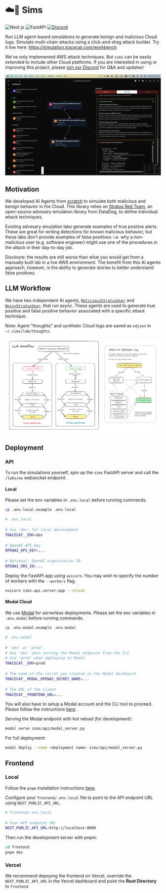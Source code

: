 # ☁️🤖 Sims

![Next.js](https://img.shields.io/badge/next.js-%23000000.svg?style=for-the-badge&logo=next.js&logoColor=white)
![FastAPI](https://img.shields.io/badge/FastAPI-005571?style=for-the-badge&logo=fastapi)
[![Discord](https://img.shields.io/discord/1212548097624903681.svg?style=for-the-badge&logo=discord&logoColor=white)](https://discord.gg/WbEXhn6Sfx)

Run LLM agent-based simulations to generate benign and malicious Cloud logs.
Simulate multi-chain attacks using a click-and-drag attack builder.
Try it live here: https://simulation.tracecat.com/workbench

We've only implemented AWS attack techniques. But `sims` can be easily extended to include other Cloud platforms.
If you are interested in using or improving this project, please [join our Discord](https://discord.gg/WbEXhn6Sfx) for Q&A and updates!

![Screenshot](media/screenshot.png)

## Motivation

We developed AI Agents from [scratch](sims/agents.py) to simulate both malicious and benign behavior in the Cloud.
This library relies on [Stratus Red Team](https://github.com/DataDog/stratus-red-team), an open-source advesary emulation library from DataDog, to define individual attack techniques.

Existing advesary emulation labs generate examples of true positive alerts. These are great for writing detections for known malicious behavior, but these labs don't provide examples of false positives: i.e. why a non-malicious user (e.g. software engineer) might use one of the procedures in the attack in their day-to-day job.


Discloure: the results are still worse than what you would get from a manually built lab in a live AWS environment.
The benefit from this AI agents approach, however, is the ability to generate stories to better understand false positives.

## LLM Workflow

We have two independent AI agents, [`MaliciousStratusUser`](sims/attack/attacker.py) and [`NoisyStratusUser`](sims/attack/noise.py), that run async.
These agents are used to generate true positive and false positive behavior associated with a specific attack technique.

Note: Agent "thoughts" and synthetic Cloud logs are saved as `ndjson` in `~/.sims/lab/thoughts`.

![LLM Workflow](media/diagram.png)

## Deployment

### API

To run the simulations yourself, spin up the `sims` FastAPI server and call the `/labs/ws` websocket endpoint.

#### Local

Please set the env variables in `.env.local` before running commands.

```bash
cp .env.local.example .env.local
```

```bash
# .env.local

# Use 'dev' for local development
TRACECAT__ENV=dev

# OpenAI API key
OPENAI_API_KEY=...

# Optional: OpenAI organization ID
OPENAI_ORG_ID=...
```

Deploy the FastAPI app using `uvicorn`. You may wish to specify the number of workers with the `--workers` flag.

```bash
uvicorn sims.api.server:app --reload
```

#### Modal Cloud

We use [Modal](https://modal.com) for serverless deployments.
Please set the env variables in `.env.modal` before running commands.

```bash
cp .env.modal.example .env.modal
```

```bash
# .env.modal

# 'dev' or 'prod'.
# Use 'dev' when serving the Modal endpoint from the CLI.
# Use 'prod' when deploying to Modal.
TRACECAT__ENV=prod

# The name of the secret you created in the Modal dashboard
TRACECAT__MODAL_OPENAI_SECRET_NAME=...

# The URL of the client
TRACECAT__FRONTEND_URL=...
```

You will also have to setup a Modal account and the CLI tool to proceed. Please follow the instructions [here](https://modal.com/docs/guide).

Serving the Modal endpoint with hot reload (for development):

```bash
modal serve sims/api/modal_server.py
```

For full deployment:

```bash
modal deploy --name <deployment name> sims/api/modal_server.py
```

## Frontend

### Local

Follow the `pnpm` installation instructions [here](https://pnpm.io/installation).

Configure your `frontend/.env.local` file to point to the API endpoint URL using `NEXT_PUBLIC_API_URL`.

```bash
# frontend/.env.local

# Your API endpoint URL
NEXT_PUBLIC_API_URL=http://localhost:8000
```

Then run the development server with pnpm:

```bash
cd frontend
pnpm dev
```

### Vercel

We recommend depoying the frontend on Vercel, override the `NEXT_PUBLIC_API_URL` in the Vercel dashboard and point the **Root Directory** to `frontend`.
